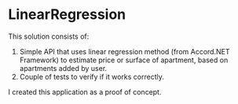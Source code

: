 # LinearRegression

This solution consists of:
1) Simple API that uses linear regression method (from Accord.NET Framework) to estimate price or surface of apartment, based on apartments added by user.
2) Couple of tests to verify if it works correctly.

I created this application as a proof of concept.
